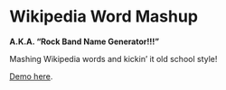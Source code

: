 # Wikipedia Word Mashup

**A.K.A. “Rock Band Name Generator!!!”**

Mashing Wikipedia words and kickin’ it old school style!

[Demo here](https://mhulse.github.io/wikipedia-word-mashup).
